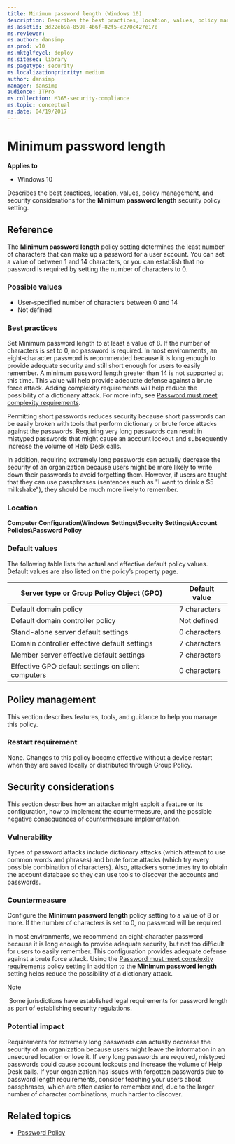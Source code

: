 ```yaml
---
title: Minimum password length (Windows 10)
description: Describes the best practices, location, values, policy management, and security considerations for the Minimum password length security policy setting.
ms.assetid: 3d22eb9a-859a-4b6f-82f5-c270c427e17e
ms.reviewer: 
ms.author: dansimp
ms.prod: w10
ms.mktglfcycl: deploy
ms.sitesec: library
ms.pagetype: security
ms.localizationpriority: medium
author: dansimp
manager: dansimp
audience: ITPro
ms.collection: M365-security-compliance
ms.topic: conceptual
ms.date: 04/19/2017
---
```


# Minimum password length

**Applies to**
- Windows 10

Describes the best practices, location, values, policy management, and security considerations for the **Minimum password length** security policy setting.

## Reference

The **Minimum password length** policy setting determines the least number of characters that can make up a password for a user account. You can set a value of between 1 and 14 characters, or you can establish that no password is required by setting the number of characters to 0.

### Possible values

- User-specified number of characters between 0 and 14
- Not defined

### Best practices

Set Minimum password length to at least a value of 8. If the number of characters is set to 0, no password is required. In most environments, an eight-character password is recommended because it is long enough to provide adequate security and still short enough for users to easily remember. A minimum password length greater than 14 is not supported at this time. This value will help provide adequate defense against a brute force attack. Adding complexity requirements will help reduce the possibility of a dictionary attack. For more info, see [Password must meet complexity requirements](password-must-meet-complexity-requirements.md).

Permitting short passwords reduces security because short passwords can be easily broken with tools that perform dictionary or brute force attacks against the passwords. Requiring very long passwords can result in mistyped passwords that might cause an account lockout and subsequently increase the volume of Help Desk calls.

In addition, requiring extremely long passwords can actually decrease the security of an organization because users might be more likely to write down their passwords to avoid forgetting them. However, if users are taught that they can use passphrases (sentences such as "I want to drink a $5 milkshake"), they should be much more likely to remember.

### Location

**Computer Configuration\\Windows Settings\\Security Settings\\Account Policies\\Password Policy**

### Default values

The following table lists the actual and effective default policy values. Default values are also listed on the policy’s property page.

| Server type or Group Policy Object (GPO) | Default value |
| - | - |
| Default domain policy| 7 characters|
| Default domain controller policy | Not defined|
| Stand-alone server default settings | 0 characters|
| Domain controller effective default settings | 7 characters|
| Member server effective default settings | 7 characters|
| Effective GPO default settings on client computers | 0 characters|

## Policy management

This section describes features, tools, and guidance to help you manage this policy.

### Restart requirement

None. Changes to this policy become effective without a device restart when they are saved locally or distributed through Group Policy.

## Security considerations

This section describes how an attacker might exploit a feature or its configuration, how to implement the countermeasure, and the possible negative consequences of countermeasure implementation.

### Vulnerability

Types of password attacks include dictionary attacks (which attempt to use common words and phrases) and brute force attacks (which try every possible combination of characters). Also, attackers sometimes try to obtain the account database so they can use tools to discover the accounts and passwords.

### Countermeasure

Configure the **Minimum password length** policy setting to a value of 8 or more. If the number of characters is set to 0, no password will be required.

In most environments, we recommend an eight-character password because it is long enough to provide adequate security, but not too difficult for users to easily remember. This configuration provides adequate defense against a brute force attack. Using the [Password must meet complexity requirements](password-must-meet-complexity-requirements.md) policy setting in addition to the **Minimum password length** setting helps reduce the possibility of a dictionary attack.

> [!NOTE]
> Some jurisdictions have established legal requirements for password length as part of establishing security regulations.

### Potential impact

Requirements for extremely long passwords can actually decrease the security of an organization because users might leave the information in an unsecured location or lose it. If very long passwords are required, mistyped passwords could cause account lockouts and increase the volume of Help Desk calls. If your organization has issues with forgotten passwords due to password length requirements, consider teaching your users about passphrases, which are often easier to remember and, due to the larger number of character combinations, much harder to discover.

## Related topics

- [Password Policy](password-policy.md)
